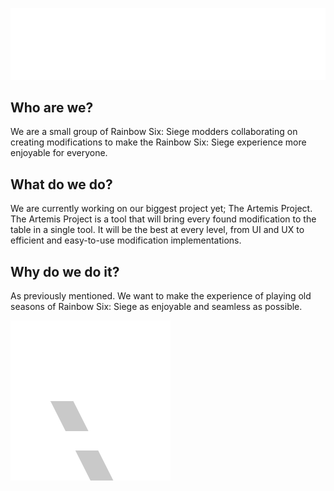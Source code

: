 ![Artemis](artb_white_wide.png)
## Who are we?
We are a small group of Rainbow Six: Siege modders collaborating on creating modifications to make the Rainbow Six: Siege experience more enjoyable for everyone.

## What do we do?
We are currently working on our biggest project yet; The Artemis Project. The Artemis Project is a tool that will bring every found modification to the table in a single tool. It will be the best at every level, from UI and UX to efficient and easy-to-use modification implementations.

## Why do we do it?
As previously mentioned. We want to make the experience of playing old seasons of Rainbow Six: Siege as enjoyable and seamless as possible.  
  
![Artemis Logo](logo.png)
